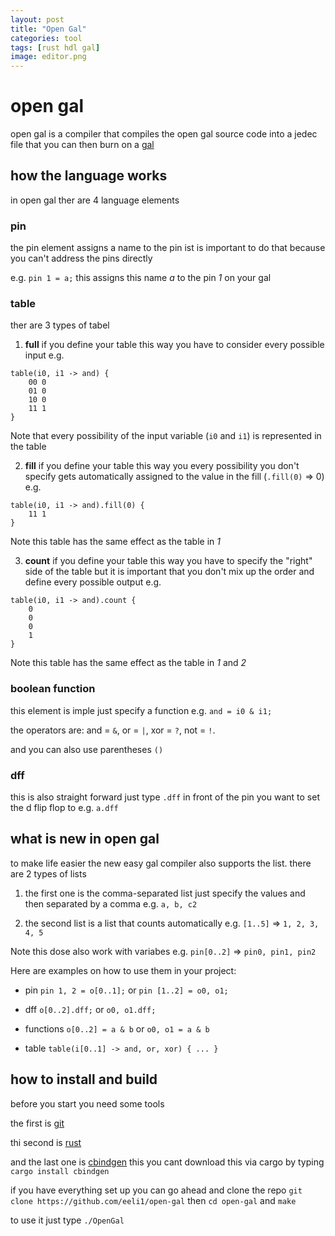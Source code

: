 ```yaml
---
layout: post
title: "Open Gal"
categories: tool
tags: [rust hdl gal]
image: editor.png
---
```

# open gal

open gal is a compiler that compiles the open gal source code into a jedec file that you can then burn on a [gal](https://en.wikipedia.org/wiki/Generic_array_logic)

## how the language works

in open gal ther are 4 language elements

### pin

the pin element assigns a name to the pin ist is important to do that because you can't address the pins directly

e.g. `pin 1 = a;` this assigns this name _a_ to the pin _1_ on your gal

### table

ther are 3 types of tabel

1. **full** if you define your table this way you have to consider every possible input e.g.

```#
table(i0, i1 -> and) {
    00 0
    01 0
    10 0
    11 1
}
```

Note that every possibility of the input variable (`i0` and `i1`) is represented in the table

2. **fill** if you define your table this way you every possibility you don't specify gets automatically assigned to the value in the fill (`.fill(0)` => 0) e.g.

```#
table(i0, i1 -> and).fill(0) {
    11 1
}
```

Note this table has the same effect as the table in _1_

3. **count** if you define your table this way you have to specify the "right" side of the table but it is important that you don't mix up the order and define every possible output e.g.

```#
table(i0, i1 -> and).count {
    0
    0
    0
    1
}
```

Note this table has the same effect as the table in _1_ and _2_

### boolean function

this element is imple just specify a function e.g. `and = i0 & i1;`

the operators are: and = `&`, or = `|`, xor = `?`, not = `!`.

and you can also use parentheses `()`

### dff

this is also straight forward just type `.dff` in front of the pin you want to set the d flip flop to e.g. `a.dff`

## what is new in open gal

to make life easier the new easy gal compiler also supports the list. there are 2 types of lists

1. the first one is the comma-separated list just specify the values and then separated by a comma e.g. `a, b, c2`

2. the second list is a list that counts automatically e.g. `[1..5]` => `1, 2, 3, 4, 5`

Note this dose also work with variabes e.g. `pin[0..2]` => `pin0, pin1, pin2`

Here are examples on how to use them in your project:

- pin `pin 1, 2 = o[0..1];` or `pin [1..2] = o0, o1;`

- dff `o[0..2].dff;` or `o0, o1.dff;`

- functions `o[0..2] = a & b` or `o0, o1 = a & b`

- table `table(i[0..1] -> and, or, xor) { ... }`

## how to install and build

before you start you need some tools

the first is [git](https://git-scm.com/downloads)

thi second is [rust](https://www.rust-lang.org/tools/install)

and the last one is [cbindgen](https://crates.io/crates/cbindgen) this you cant download this via cargo by typing `cargo install cbindgen`

if you have everything set up you can go ahead and clone the repo `git clone https://github.com/eeli1/open-gal` then `cd open-gal` and `make`

to use it just type `./OpenGal`
